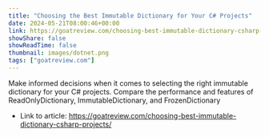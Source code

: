 ```yaml
---
title: "Choosing the Best Immutable Dictionary for Your C# Projects"
date: 2024-05-21T08:00:46+00:00
link: https://goatreview.com/choosing-best-immutable-dictionary-csharp-projects/
showShare: false
showReadTime: false
thumbnail: images/dotnet.png
tags: ["goatreview.com"]
---
```

Make informed decisions when it comes to selecting the right immutable dictionary for your C# projects. Compare the performance and features of ReadOnlyDictionary, ImmutableDictionary, and FrozenDictionary

- Link to article: https://goatreview.com/choosing-best-immutable-dictionary-csharp-projects/
